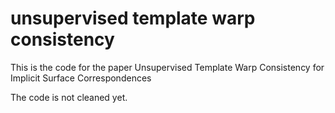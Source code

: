 # unsupervised template warp consistency

This is the code for the paper Unsupervised Template Warp Consistency for Implicit Surface
Correspondences

The code is not cleaned yet.
